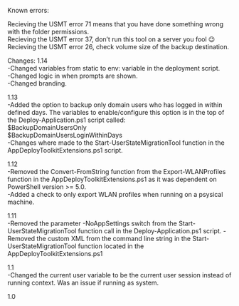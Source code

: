 Known errors:

Recieving the USMT error 71 means that you have done something wrong with the folder permissions.  
Recieving the USMT error 37, don’t run this tool on a server you fool 😉  
Recieving the USMT error 26, check volume size of the backup destination.

Changes:
1.14  
-Changed variables from static to env: variable in the deployment script.  
-Changed logic in when prompts are shown.  
-Changed branding.  

1.13  
-Added the option to backup only domain users who has logged in within defined days. The variables to enable/configure this option is in the top of the Deploy-Application.ps1 script called:  
$BackupDomainUsersOnly  
$BackupDomainUsersLoginWithinDays  
-Changes where made to the Start-UserStateMigrationTool function in the AppDeployToolkitExtensions.ps1 script.

1.12  
-Removed the Convert-FromString function from the Export-WLANProfiles function in the AppDeployToolkitExtensions.ps1 as it was dependent on PowerShell version >= 5.0.  
-Added a check to only export WLAN profiles when running on a psysical machine.

1.11  
-Removed the parameter -NoAppSettings switch from the Start-UserStateMigrationTool function call in the Deploy-Application.ps1 script.
-Removed the custom XML from the command line string in the Start-UserStateMigrationTool function located in the AppDeployToolkitExtensions.ps1

1.1  
-Changed the current user variable to be the current user session instead of running context. Was an issue if running as system.

1.0
